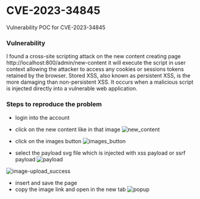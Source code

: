 # CVE-2023-34845
Vulnerability POC for CVE-2023-34845
### Vulnerability 
I found a cross-site scripting attack on the new content creating page http://localhost:800/admin/new-content
it will execute the script in user context allowing the attacker to access any cookies or sessions tokens retained
by the browser.
Stored XSS, also known as persistent XSS, is the more damaging than non-persistent XSS. It occurs when a malicious script is injected directly into a vulnerable web application.

### Steps to reproduce the problem

- login into the account
- click on the new content like in that image
![new_content](https://user-images.githubusercontent.com/35825039/231964080-750d0578-e861-42f8-8cc6-1776c45192a4.png)

- click on the images button 
![images_button](https://user-images.githubusercontent.com/35825039/231964476-3a66d6d5-4476-42cd-b216-83bdbd0a1493.png)

- select the payload svg file which is injected with xss payload or ssrf payload
![payload](https://user-images.githubusercontent.com/35825039/231965164-0f6c98d5-af2a-4e94-9ccc-9dca63829492.png)


![image-upload_success](https://user-images.githubusercontent.com/35825039/231965296-ccb9eba4-ff4b-461b-87d6-57e86e20a207.png)

- insert and save the page
- copy the image link and open in the new tab 
![popup](https://user-images.githubusercontent.com/35825039/231965564-6c3782f9-b41b-471e-9511-af35b1bc85d3.png)
